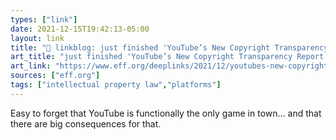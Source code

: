 ```yaml
---
types: ["link"]
date: 2021-12-15T19:42:13-05:00
layout: link
title: "🔗 linkblog: just finished 'YouTube’s New Copyright Transparency Report Leaves a Lot Out | Electronic Frontier Foundation'"
art_title: "just finished 'YouTube’s New Copyright Transparency Report Leaves a Lot Out | Electronic Frontier Foundation"
art_link: "https://www.eff.org/deeplinks/2021/12/youtubes-new-copyright-transparency-report-leaves-lot-out"
sources: ["eff.org"]
tags: ["intellectual property law","platforms"]
---
```

Easy to forget that YouTube is functionally the only game in town... and that there are big consequences for that.
